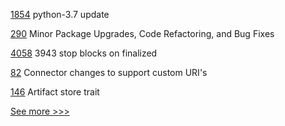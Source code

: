 
[1854](https://github.com/hyperledger/aries-cloudagent-python/pull/1854) python-3.7 update

[290](https://github.com/hyperledger-labs/weaver-dlt-interoperability/pull/290) Minor Package Upgrades, Code Refactoring, and Bug Fixes

[4058](https://github.com/hyperledger/besu/pull/4058) 3943 stop blocks on finalized

[82](https://github.com/hyperledger/firefly-tokens-erc1155/pull/82) Connector changes to support custom URI's

[146](https://github.com/hyperledger/sawtooth-lib/pull/146) Artifact store trait


[See more >>>](https://start-here.hyperledger.org/pull-requests)

